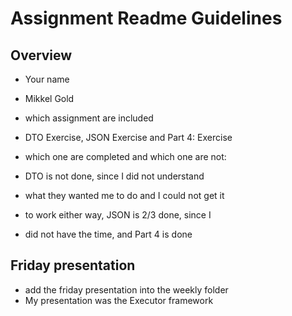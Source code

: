# Assignment Readme Guidelines

## Overview

- Your name
- Mikkel Gold

- which assignment are included
- DTO Exercise, JSON Exercise and Part 4: Exercise

- which one are completed and which one are not:
- DTO is not done, since I did not understand 
- what they wanted me to do and I could not get it
- to work either way, JSON is 2/3 done, since I 
- did not have the time, and Part 4 is done
 
## Friday presentation
- add the friday presentation into the weekly folder
- My presentation was the Executor framework
